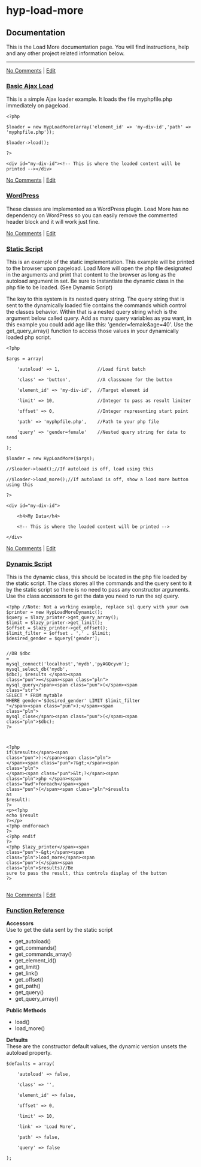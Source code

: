 hyp-load-more
=============

<div id="main">
        	<!-- Template: desert-default/loop-page.php --><h2 class="page-title">Documentation</h2>
<p>This is the Load More documentation page. You will find instructions, help and any other project related information below.</p>
<hr>
            			        <script type="text/javascript">
		var currentUrl;
		function halLoad(target,url){
			if(currentUrl == url){
				document.getElementById(target).innerHTML = '';
				currentUrl = '';
				return;
			}
			else currentUrl = url;
			if(window.XMLHttpRequest) xmlhttp = new XMLHttpRequest();
			else xmlhttp = new ActiveXObject("Microsoft.XMLHTTP");//For Ie5+Ie6
			xmlhttp.onreadystatechange = function(){
				if(xmlhttp.readyState == 4 && xmlhttp.status == 200) document.getElementById(target).innerHTML = xmlhttp.responseText;
			}
			xmlhttp.open("GET",url,true);
			xmlhttp.send();
		}
		</script>
					<div id="ajax-loop" class="ajax-div"><!-- Template: desert-default/loop-mhs-documentation.php --><div id="post-122" class="ddt-post documentation hentry">
    <span class="link right"><a href="http://load-more.myhyperspace.com/122/basic-ajax-load/#respond" class="comments-link" title="Comment on Basic Ajax Load">No Comments</a> | <a class="post-edit-link" href="http://load-more.myhyperspace.com/wp-admin/post.php?post=122&amp;action=edit" title="Edit Post">Edit</a></span>
    <h3 class="post-title docs"><a href="http://load-more.myhyperspace.com/122/basic-ajax-load/">Basic Ajax Load</a></h3>
    <div class="post-content"><p>This is a simple Ajax loader example. It loads the file myphpfile.php immediately on pageload.</p>
<p><code class=" prettyprint"><!-- code block --><span class="pun">&lt;?</span><span class="pln">php</span><br><span class="pln">
$loader </span><span class="pun">=</span><span class="pln"> </span><span class="kwd">new</span><span class="pln"> </span><span class="typ">HypLoadMore</span><span class="pun">(</span><span class="pln">array</span><span class="pun">(</span><span class="str">'element_id'</span><span class="pln"> </span><span class="pun">=&gt;</span><span class="pln"> </span><span class="str">'my-div-id'</span><span class="pun">,</span><span class="str">'path'</span><span class="pln"> </span><span class="pun">=&gt;</span><span class="pln"> </span><span class="str">'myphpfile.php'</span><span class="pun">));</span><br><span class="pln">
$loader</span><span class="pun">-&gt;</span><span class="pln">load</span><span class="pun">();</span><br><span class="pln">
</span><span class="pun">?&gt;</span><br><span class="pln">
</span><span class="tag">&lt;div</span><span class="pln"> </span><span class="atn">id</span><span class="pun">=</span><span class="atv">"my-div-id"</span><span class="tag">&gt;</span><span class="com">&lt;!-- This is where the loaded content will be printed --&gt;</span><span class="tag">&lt;/div&gt;</span></code></p>
</div>
</div><!-- /.ddt-post -->
<div id="post-114" class="ddt-post documentation hentry">
    <span class="link right"><a href="http://load-more.myhyperspace.com/114/wordpress/#respond" class="comments-link" title="Comment on WordPress">No Comments</a> | <a class="post-edit-link" href="http://load-more.myhyperspace.com/wp-admin/post.php?post=114&amp;action=edit" title="Edit Post">Edit</a></span>
    <h3 class="post-title docs"><a href="http://load-more.myhyperspace.com/114/wordpress/">WordPress</a></h3>
    <div class="post-content"><p>These classes are implemented as a WordPress plugin. Load More has no dependency on WordPress so you can easily remove the commented header block and it will work just fine.</p>
</div>
</div><!-- /.ddt-post -->
<div id="post-29" class="ddt-post documentation hentry">
    <span class="link right"><a href="http://load-more.myhyperspace.com/29/static-script/#respond" class="comments-link" title="Comment on Static Script">No Comments</a> | <a class="post-edit-link" href="http://load-more.myhyperspace.com/wp-admin/post.php?post=29&amp;action=edit" title="Edit Post">Edit</a></span>
    <h3 class="post-title docs"><a href="http://load-more.myhyperspace.com/29/static-script/">Static Script</a></h3>
    <div class="post-content"><p>This is an example of the static implementation. This example will be printed to the browser upon pageload. Load More will open the php file designated in the arguments and print that content to the browser as long as the autoload argument in set. Be sure to instantiate the dynamic class in the php file to be loaded. (See Dynamic Script)</p>
<p>The key to this system is its nested query string. The query string that is sent to the dynamically loaded file contains the commands which control the classes behavior. Within that is a nested query string which is the argument below called query. Add as many query variables as you want, in this example you could add age like this: 'gender=female&amp;age=40'. Use the get_query_array() function to access those values in your dynamically loaded php script.</p>
<p><code class=" prettyprint"><!-- code block --><span class="pun">&lt;?</span><span class="pln">php</span><br><span class="pln">
$args </span><span class="pun">=</span><span class="pln"> array</span><span class="pun">(</span><br><span class="pln">
	</span><span class="str">'autoload'</span><span class="pln"> </span><span class="pun">=&gt;</span><span class="pln"> </span><span class="lit">1</span><span class="pun">,</span><span class="pln">              </span><span class="com">//Load first batch</span><br><span class="pln">
	</span><span class="str">'class'</span><span class="pln"> </span><span class="pun">=&gt;</span><span class="pln"> </span><span class="str">'button'</span><span class="pun">,</span><span class="pln">          </span><span class="com">//A classname for the button</span><br><span class="pln">
	</span><span class="str">'element_id'</span><span class="pln"> </span><span class="pun">=&gt;</span><span class="pln"> </span><span class="str">'my-div-id'</span><span class="pun">,</span><span class="pln">  </span><span class="com">//Target element id</span><br><span class="pln">
	</span><span class="str">'limit'</span><span class="pln"> </span><span class="pun">=&gt;</span><span class="pln"> </span><span class="lit">10</span><span class="pun">,</span><span class="pln">                </span><span class="com">//Integer to pass as result limiter</span><br><span class="pln">
	</span><span class="str">'offset'</span><span class="pln"> </span><span class="pun">=&gt;</span><span class="pln"> </span><span class="lit">0</span><span class="pun">,</span><span class="pln">                </span><span class="com">//Integer representing start point</span><br><span class="pln">
	</span><span class="str">'path'</span><span class="pln"> </span><span class="pun">=&gt;</span><span class="pln"> </span><span class="str">'myphpfile.php'</span><span class="pun">,</span><span class="pln">    </span><span class="com">//Path to your php file</span><br><span class="pln">
	</span><span class="str">'query'</span><span class="pln"> </span><span class="pun">=&gt;</span><span class="pln"> </span><span class="str">'gender=female'</span><span class="pln">    </span><span class="com">//Nested query string for data to send</span><br><span class="pln">
</span><span class="pun">);</span><br><span class="pln">
$loader </span><span class="pun">=</span><span class="pln"> </span><span class="kwd">new</span><span class="pln"> </span><span class="typ">HypLoadMore</span><span class="pun">(</span><span class="pln">$args</span><span class="pun">);</span><br><span class="pln">
</span><span class="com">//$loader-&gt;load();//If autoload is off, load using this</span><br><span class="pln">
</span><span class="com">//$loader-&gt;load_more();//If autoload is off, show a load more button using this</span><br><span class="pln">
</span><span class="pun">?&gt;</span><br><span class="pln">
</span><span class="tag">&lt;div</span><span class="pln"> </span><span class="atn">id</span><span class="pun">=</span><span class="atv">"my-div-id"</span><span class="tag">&gt;</span><br><span class="pln">
	</span><span class="tag">&lt;h4&gt;</span><span class="pln">My Data</span><span class="tag">&lt;/h4&gt;</span><br><span class="pln">
    </span><span class="com">&lt;!-- This is where the loaded content will be printed --&gt;</span><br><span class="pln">
</span><span class="tag">&lt;/div&gt;</span></code></p>
</div>
</div><!-- /.ddt-post -->
<div id="post-64" class="ddt-post documentation hentry">
    <span class="link right"><a href="http://load-more.myhyperspace.com/64/dynamic-script/#respond" class="comments-link" title="Comment on Dynamic Script">No Comments</a> | <a class="post-edit-link" href="http://load-more.myhyperspace.com/wp-admin/post.php?post=64&amp;action=edit" title="Edit Post">Edit</a></span>
    <h3 class="post-title docs"><a href="http://load-more.myhyperspace.com/64/dynamic-script/">Dynamic Script</a></h3>
    <div class="post-content"><p>This is the dynamic class, this should be located in the php file loaded by the static script. The class stores all the commands and the query sent to it by the static script so there is no need to pass any constructor arguments. Use the class accessors to get the data you need to run the sql query.</p>
<pre><code class=" prettyprint"><!-- code block --><span class="pun">&lt;?</span><span class="pln">php </span><span class="com">//Note: Not a working example, replace sql query with your own</span><span class="pln">
$printer </span><span class="pun">=</span><span class="pln"> </span><span class="kwd">new</span><span class="pln"> </span><span class="typ">HypLoadMoreDynamic</span><span class="pun">();</span><span class="pln">
$query </span><span class="pun">=</span><span class="pln"> $lazy_printer</span><span class="pun">-&gt;</span><span class="pln">get_query_array</span><span class="pun">();</span><span class="pln">
$limit </span><span class="pun">=</span><span class="pln"> $lazy_printer</span><span class="pun">-&gt;</span><span class="pln">get_limit</span><span class="pun">();</span><span class="pln">
$offset </span><span class="pun">=</span><span class="pln"> $lazy_printer</span><span class="pun">-&gt;</span><span class="pln">get_offset</span><span class="pun">();</span><span class="pln">
$limit_filter </span><span class="pun">=</span><span class="pln"> $offset </span><span class="pun">.</span><span class="pln"> </span><span class="str">','</span><span class="pln"> </span><span class="pun">.</span><span class="pln"> $limit</span><span class="pun">;</span><span class="pln">
$desired_gender </span><span class="pun">=</span><span class="pln"> $query</span><span class="pun">[</span><span class="str">'gender'</span><span class="pun">];</span><span class="pln">

</span><span class="com">//DB</span><span class="pln">
$dbc </span><span class="pun">=</span><span class="pln"> mysql_connect</span><span class="pun">(</span><span class="str">'localhost'</span><span class="pun">,</span><span class="str">'mydb'</span><span class="pun">,</span><span class="str">'pyAGQcyvm'</span><span class="pun">);</span><span class="pln">
mysql_select_db</span><span class="pun">(</span><span class="str">'mydb'</span><span class="pun">,</span><span class="pln"> $dbc</span><span class="pun">);</span><span class="pln">
$results </span><span class="pun">=</span><span class="pln"> mysql_query</span><span class="pun">(</span><span class="str">"
	SELECT * FROM mytable
	WHERE gender='$desired_gender'
	LIMIT $limit_filter
"</span><span class="pun">);</span><span class="pln">
mysql_close</span><span class="pun">(</span><span class="pln">$dbc</span><span class="pun">);</span><span class="pln">
</span><span class="pun">?&gt;</span><span class="pln">

</span><span class="pun">&lt;?</span><span class="pln">php </span><span class="kwd">if</span><span class="pun">(</span><span class="pln">$results</span><span class="pun">):</span><span class="pln"> </span><span class="pun">?&gt;</span><span class="pln">
	</span><span class="pun">&lt;?</span><span class="pln">php </span><span class="kwd">foreach</span><span class="pun">(</span><span class="pln">$results </span><span class="kwd">as</span><span class="pln"> $result</span><span class="pun">):</span><span class="pln"> </span><span class="pun">?&gt;</span><span class="pln">
        </span><span class="tag">&lt;p&gt;</span><span class="pun">&lt;?</span><span class="pln">php echo $result </span><span class="pun">?&gt;</span><span class="tag">&lt;/p&gt;</span><span class="pln">
    </span><span class="pun">&lt;?</span><span class="pln">php endforeach </span><span class="pun">?&gt;</span><span class="pln">
</span><span class="pun">&lt;?</span><span class="pln">php endif </span><span class="pun">?&gt;</span><span class="pln">
</span><span class="pun">&lt;?</span><span class="pln">php $lazy_printer</span><span class="pun">-&gt;</span><span class="pln">load_more</span><span class="pun">(</span><span class="pln">$results</span><span class="pun">)</span><span class="com">//Be sure to pass the result, this controls display of the button </span><span class="pun">?&gt;</span></code></pre>
</div>
</div><!-- /.ddt-post -->
<div id="post-71" class="ddt-post documentation hentry">
    <span class="link right"><a href="http://load-more.myhyperspace.com/71/function-reference/#respond" class="comments-link" title="Comment on Function Reference">No Comments</a> | <a class="post-edit-link" href="http://load-more.myhyperspace.com/wp-admin/post.php?post=71&amp;action=edit" title="Edit Post">Edit</a></span>
    <h3 class="post-title docs"><a href="http://load-more.myhyperspace.com/71/function-reference/">Function Reference</a></h3>
    <div class="post-content"><p><strong>Accessors</strong><br>Use to get the data sent by the static script</p>
<ul>
<li>get_autoload()</li>
<li>get_commands() </li>
<li>get_commands_array() </li>
<li>get_element_id()</li>
<li>get_limit()</li>
<li>get_link()</li>
<li>get_offset() </li>
<li>get_path() </li>
<li>get_query() </li>
<li>get_query_array()</li>
</ul>
<p><strong>Public Methods</strong></p>
<ul>
<li>load()</li>
<li>load_more() </li>
</ul>
<p><strong>Defaults</strong><br>These are the constructor default values, the dynamic version unsets the autoload property.</p>
<p><code class=" prettyprint"><!-- code block --><span class="pln">$defaults </span><span class="pun">=</span><span class="pln"> array</span><span class="pun">(</span><br><span class="pln">
	</span><span class="str">'autoload'</span><span class="pln"> </span><span class="pun">=&gt;</span><span class="pln"> </span><span class="kwd">false</span><span class="pun">,</span><br><span class="pln">
	</span><span class="str">'class'</span><span class="pln"> </span><span class="pun">=&gt;</span><span class="pln"> </span><span class="str">''</span><span class="pun">,</span><br><span class="pln">
	</span><span class="str">'element_id'</span><span class="pln"> </span><span class="pun">=&gt;</span><span class="pln"> </span><span class="kwd">false</span><span class="pun">,</span><br><span class="pln">
	</span><span class="str">'offset'</span><span class="pln"> </span><span class="pun">=&gt;</span><span class="pln"> </span><span class="lit">0</span><span class="pun">,</span><br><span class="pln">
	</span><span class="str">'limit'</span><span class="pln"> </span><span class="pun">=&gt;</span><span class="pln"> </span><span class="lit">10</span><span class="pun">,</span><br><span class="pln">
	</span><span class="str">'link'</span><span class="pln"> </span><span class="pun">=&gt;</span><span class="pln"> </span><span class="str">'Load More'</span><span class="pun">,</span><br><span class="pln">
	</span><span class="str">'path'</span><span class="pln"> </span><span class="pun">=&gt;</span><span class="pln"> </span><span class="kwd">false</span><span class="pun">,</span><br><span class="pln">
	</span><span class="str">'query'</span><span class="pln"> </span><span class="pun">=&gt;</span><span class="pln"> </span><span class="kwd">false</span><br><span class="pln">
</span><span class="pun">);</span></code></p>
</div>
</div><!-- /.ddt-post -->
</div>
        </div>
